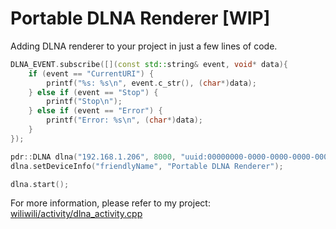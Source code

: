 # Portable DLNA Renderer [WIP]

Adding DLNA renderer to your project in just a few lines of code.

```c++
DLNA_EVENT.subscribe([](const std::string& event, void* data){
    if (event == "CurrentURI") {
        printf("%s: %s\n", event.c_str(), (char*)data);
    } else if (event == "Stop") {
        printf("Stop\n");
    } else if (event == "Error") {
        printf("Error: %s\n", (char*)data);
    }
});

pdr::DLNA dlna("192.168.1.206", 8000, "uuid:00000000-0000-0000-0000-000000000000");
dlna.setDeviceInfo("friendlyName", "Portable DLNA Renderer");

dlna.start();
```

For more information, please refer to my
project: [wiliwili/activity/dlna_activity.cpp](https://github.com/xfangfang/wiliwili/blob/dev/wiliwili/source/activity/dlna_activity.cpp)
